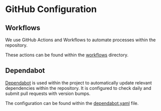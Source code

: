 # GitHub Configuration

## Workflows

We use GitHub Actions and Workflows to automate processes within the repository.

These actions can be found within the [workflows](./workflows) directory.

## Dependabot

[Dependabot](https://docs.github.com/en/code-security/dependabot/working-with-dependabot) is used within the project to automatically update relevant dependencies within the
repository. It is configured to check daily and submit pull requests with version bumps.

The configuration can be found within the [dependabot.yaml](./dependabot.yaml) file.
